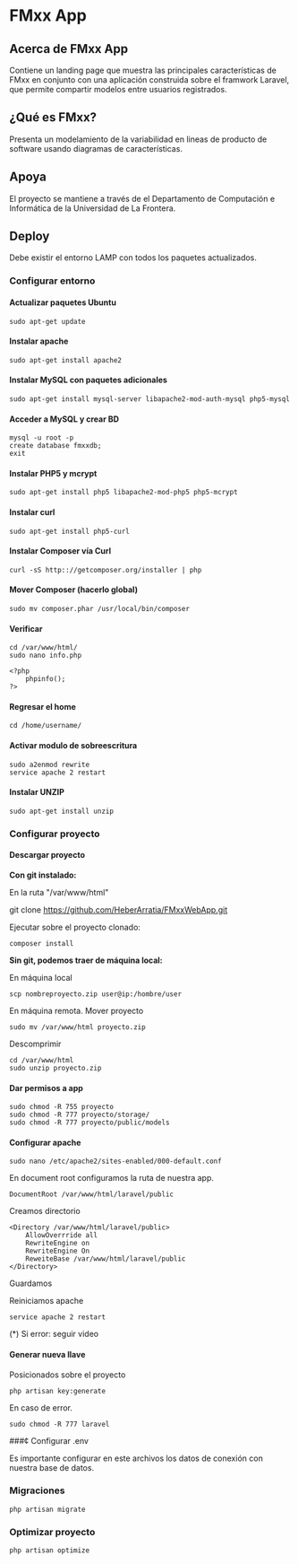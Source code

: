 # FMxx App

## Acerca de FMxx App

Contiene un landing page que muestra las principales características de FMxx en conjunto con una aplicación construida sobre el framwork Laravel, que permite compartir modelos entre usuarios registrados.

## ¿Qué es FMxx?

Presenta un modelamiento de la variabilidad en lineas de producto de software usando diagramas de características.

## Apoya

El proyecto se mantiene a través de el Departamento de Computación e Informática de la Universidad de La Frontera.

## Deploy

Debe existir el entorno LAMP con todos los paquetes actualizados.

### Configurar entorno

#### Actualizar paquetes Ubuntu

```
sudo apt-get update
```

#### Instalar apache

```
sudo apt-get install apache2
```

#### Instalar MySQL con paquetes adicionales

```
sudo apt-get install mysql-server libapache2-mod-auth-mysql php5-mysql
```

#### Acceder a MySQL y crear BD

```
mysql -u root -p
create database fmxxdb;
exit
```

#### Instalar PHP5 y mcrypt

```
sudo apt-get install php5 libapache2-mod-php5 php5-mcrypt
```

#### Instalar curl

```
sudo apt-get install php5-curl
```

#### Instalar Composer vía Curl

```
curl -sS http:://getcomposer.org/installer | php
```

#### Mover Composer (hacerlo global)

```
sudo mv composer.phar /usr/local/bin/composer
```

#### Verificar

```
cd /var/www/html/
sudo nano info.php

<?php
	phpinfo();
?>
```

#### Regresar el home

```
cd /home/username/
```

#### Activar modulo de sobreescritura

```
sudo a2enmod rewrite
service apache 2 restart
```

#### Instalar UNZIP

```
sudo apt-get install unzip
```

### Configurar proyecto

#### Descargar proyecto

**Con git instalado:**

En la ruta "/var/www/html"

git clone https://github.com/HeberArratia/FMxxWebApp.git

Ejecutar sobre el proyecto clonado:

```
composer install
```

**Sin git, podemos traer de máquina local:**

En máquina local

```
scp nombreproyecto.zip user@ip:/hombre/user
```

En máquina remota.
Mover proyecto

```
sudo mv /var/www/html proyecto.zip
```

Descomprimir

```
cd /var/www/html
sudo unzip proyecto.zip
```

#### Dar permisos a app

```
sudo chmod -R 755 proyecto
sudo chmod -R 777 proyecto/storage/
sudo chmod -R 777 proyecto/public/models
```
#### Configurar apache

```
sudo nano /etc/apache2/sites-enabled/000-default.conf
```

En document root configuramos la ruta de nuestra app.

```
DocumentRoot /var/www/html/laravel/public
```

Creamos directorio

```
<Directory /var/www/html/laravel/public>
	AllowOverrride all
	RewriteEngine on
	RewriteEngine On
	ReweiteBase /var/www/html/laravel/public
</Directory>
```

Guardamos

Reiniciamos apache

```
service apache 2 restart
```

(*) Si error: seguir video

#### Generar nueva llave

Posicionados sobre el proyecto

```
php artisan key:generate
```

En caso de error.

```
sudo chmod -R 777 laravel
```

###¢ Configurar .env

Es importante configurar en este archivos los datos de conexión con nuestra base de datos.

### Migraciones

```
php artisan migrate
```

### Optimizar proyecto

```
php artisan optimize 
```



